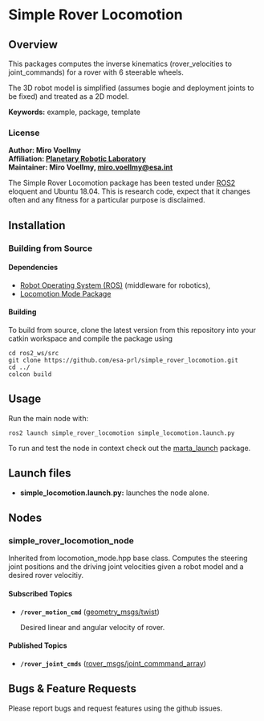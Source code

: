 # Simple Rover Locomotion

## Overview

This packages computes the inverse kinematics (rover_velocities to joint_commands) for a rover with 6 steerable wheels.

The 3D robot model is simplified (assumes bogie and deployment joints to be fixed) and treated as a 2D model.

**Keywords:** example, package, template

### License

<!-- The source code is released under a [BSD 3-Clause license](ros_package_template/LICENSE). -->

**Author: Miro Voellmy<br />
Affiliation: [Planetary Robotic Laboratory](http://www.esa.int/Enabling_Support/Space_Engineering_Technology/Planetary_Robotics_Laboratory)<br />
Maintainer: Miro Voellmy, miro.voellmy@esa.int**

The Simple Rover Locomotion package has been tested under [ROS2] eloquent and Ubuntu 18.04. This is research code, expect that it changes often and any fitness for a particular purpose is disclaimed.

## Installation

### Building from Source

#### Dependencies

- [Robot Operating System (ROS)](http://wiki.ros.org) (middleware for robotics),
- [Locomotion Mode Package](https://github.com/esa-prl/locomotion_mode)

#### Building

To build from source, clone the latest version from this repository into your catkin workspace and compile the package using

	cd ros2_ws/src
	git clone https://github.com/esa-prl/simple_rover_locomotion.git
	cd ../
	colcon build

## Usage

Run the main node with:

	ros2 launch simple_rover_locomotion simple_locomotion.launch.py

To run and test the node in context check out the [marta_launch](https://github.com/esa-prl/marta_launch) package.

## Launch files

* **simple_locomotion.launch.py:** launches the node alone.

## Nodes

### simple_rover_locomotion_node

Inherited from locomotion_mode.hpp base class. Computes the steering joint positions and the driving joint velocities given a robot model and a desired rover velocitiy.

#### Subscribed Topics

* **`/rover_motion_cmd`** ([geometry_msgs/twist])

	Desired linear and angular velocity of rover.

#### Published Topics
* **`/rover_joint_cmds`** ([rover_msgs/joint_commmand_array])


## Bugs & Feature Requests

Please report bugs and request features using the github issues.


[ROS2]: https://index.ros.org/doc/ros2/
[geometry_msgs/twist]: https://docs.ros.org/api/geometry_msgs/html/msg/Twist.html
[rover_msgs/joint_commmand_array]: https://github.com/esa-prl/rover_msgs